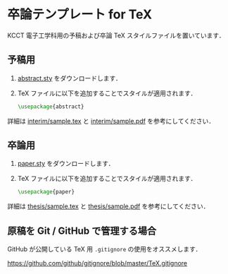 # 卒論テンプレート for TeX
KCCT 電子工学科用の予稿および卒論 TeX スタイルファイルを置いています．

## 予稿用

1. [abstract.sty](https://raw.githubusercontent.com/kcct-fujimotolab/thesis-tex-template/master/interim/abstract.sty) をダウンロードします．

2. TeX ファイルに以下を追加することでスタイルが適用されます．
    ```tex
    \usepackage{abstract}
    ```

詳細は [interim/sample.tex](https://github.com/kcct-fujimotolab/thesis-tex-template/blob/master/interim/sample.tex) と [interim/sample.pdf](https://github.com/kcct-fujimotolab/thesis-tex-template/blob/master/interim/sample.pdf) を参考にしてください． 

## 卒論用

1. [paper.sty](https://raw.githubusercontent.com/kcct-fujimotolab/thesis-tex-template/master/thesis/paper.sty) をダウンロードします．

2. TeX ファイルに以下を追加することでスタイルが適用されます．
    ```tex
    \usepackage{paper}
    ```

詳細は [thesis/sample.tex](https://github.com/kcct-fujimotolab/thesis-tex-template/blob/master/thesis/sample.tex) と [thesis/sample.pdf](https://github.com/kcct-fujimotolab/thesis-tex-template/blob/master/thesis/sample.pdf) を参考にしてください． 

## 原稿を Git / GitHub で管理する場合
GitHub が公開している TeX 用 `.gitignore` の使用をオススメします．

https://github.com/github/gitignore/blob/master/TeX.gitignore
